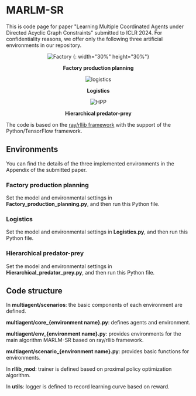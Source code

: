 # MARLM-SR
This is code page for paper "Learning Multiple Coordinated Agents under Directed Acyclic Graph Constraints" submitted to ICLR 2024.
For confidentiality reasons, we offer only the following three artificial environments in our repository.

<div align="center">

![Factory](https://github.com/n2kdnk1123/MARLM-SR/assets/103877745/e79f4cf9-3523-4b59-804d-432bdb3a09fd) {: width="30%" height="30%"}

**Factory production planning**

</div>

<div align="center">

![logistics](https://github.com/n2kdnk1123/MARLM-SR/assets/103877745/98ab541e-a22b-44d4-a2f6-c8ecf9a4591b)

**Logistics**

</div>

<div align="center">

![HPP](https://github.com/n2kdnk1123/MARLM-SR/assets/103877745/11f2210e-525e-4b96-9364-4d2bbf8ab537)

**Hierarchical predator-prey**

</div>



The code is based on the [ray/rllib framework](https://docs.ray.io/en/latest/rllib/index.html) with the support of the Python/TensorFlow framework.

## Environments
You can find the details of the three implemented environments in the Appendix of the submitted paper.

### Factory production planning
Set the model and environmental settings in **Factory_production_planning.py**, and then run this Python file.

### Logistics
Set the model and environmental settings in **Logistics.py**, and then run this Python file.

### Hierarchical predator-prey
Set the model and environmental settings in **Hierarchical_predator_prey.py**, and then run this Python file.

## Code structure
In **multiagent/scenarios**: the basic components of each environment are defined.

**multiagent/core_{environment name}.py**: defines agents and environment.

**multiagent/env_{environment name}.py**: provides environments for the main algorithm MARLM-SR based on ray/rllib framework.

**multiagent/scenario_{environment name}.py**: provides basic functions for environments.

In **rllib_mod**: trainer is defined based on proximal policy optimization algorithm.

In **utils**: logger is defined to record learning curve based on reward.


